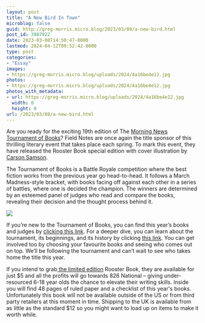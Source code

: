 ```yaml
---
layout: post
title: "A New Bird In Town"
microblog: false
guid: http://greg-morris.micro.blog/2023/03/08/a-new-bird.html
post_id: 3987922
date: 2023-03-08T14:50:47-0000
lastmod: 2024-04-12T09:52:42-0000
type: post
categories:
- "Essay"
images:
- https://greg-morris.micro.blog/uploads/2024/4a16be4e12.jpg
photos:
- https://greg-morris.micro.blog/uploads/2024/4a16be4e12.jpg
photos_with_metadata:
- url: https://greg-morris.micro.blog/uploads/2024/4a16be4e12.jpg
  width: 0
  height: 0
url: /2023/03/08/a-new-bird.html
---
```

Are you ready for the exciting 19th edition of The [Morning News Tournament of Books](https://themorningnews.org/tob/)? Field Notes are once again the title sponsor of this thrilling literary event that takes place each spring. To mark this event, they have released the Rooster Book special edition with cover illustration by [Carson Samson](https://www.instagram.com/carsonsamson_art/).

The Tournament of Books is a Battle Royale competition where the best fiction works from the previous year go head-to-head. It follows a March Madness-style bracket, with books facing off against each other in a series of battles, where one is decided the champion. The winners are determined by an esteemed panel of judges who read and compare the books, revealing their decision and the thought process behind it.

![](https://greg-morris.micro.blog/uploads/2024/4a16be4e12.jpg)

If you’re new to the Tournament of Books, you can find this year’s books and judges by [clicking this link](https://themorningnews.org/article/the-2023-tournament-of-books-shortlist-and-judges). For a deeper dive, you can learn about the tournament, its beginnings, and its history by clicking [this link](https://themorningnews.org/article/a-brief-history-of-the-tournament-of-books). You can get involved too by choosing your favourite books and seeing who comes out on top. We’ll be following the tournament and can’t wait to see who takes home the title this year.

If you intend to grab[ the limited edition](https://fieldnotesbrand.com/products/rooster-book-2023) Rooster Book, they are available for just $5 and all the profits will go towards 826 National – giving under-resourced 6-18 year olds the chance to elevate their writing skills. Inside you will find 48 pages of ruled paper and a checklist of this year's books. Unfortunately this book will not be available outside of the US or from third party retailers at this moment in time. Shipping to the UK is available from as little as the standard $12 so you might want to load up on items to make it worth while.
